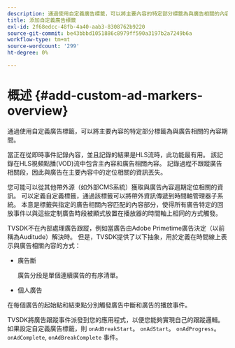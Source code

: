```yaml
---
description: 通過使用自定義廣告標籤，可以將主要內容的特定部分標籤為與廣告相關的內容期間。
title: 添加自定義廣告標籤
exl-id: 2f68edcc-48fb-4a40-aab3-8308762b9220
source-git-commit: be43bbbd1051886c8979ff590a3197b2a7249b6a
workflow-type: tm+mt
source-wordcount: '299'
ht-degree: 0%

---
```


# 概述 {#add-custom-ad-markers-overview}

通過使用自定義廣告標籤，可以將主要內容的特定部分標籤為與廣告相關的內容期間。

當正在從即時事件記錄內容，並且記錄的結果是HLS流時，此功能最有用。 該記錄在HLS視頻點播(VOD)流中包含主內容和廣告相關內容。 記錄過程不跟蹤廣告相關段，因此與廣告在主要內容中的定位相關的資訊丟失。

您可能可以從其他帶外源（如外部CMS系統）獲取與廣告內容週期定位相關的資訊。 可以定義自定義標籤，通過該標籤可以將帶外資訊傳遞到時間軸管理器子系統。 本意是標籤與指定的廣告相關內容匹配的內容部分，使得所有廣告特定的回放事件以與這些定制廣告時段被顯式放置在播放器的時間軸上相同的方式觸發。

TVSDK不在內部處理廣告跟蹤，例如當廣告由Adobe Primetime廣告決定（以前稱為Auditude）解決時。 但是，TVSDK提供了以下抽象，用於定義在時間線上表示與廣告相關內容的方式：

* 廣告斷

   廣告分段是單個連續廣告的有序清單。
* 個人廣告

在每個廣告的起始點和結束點分別觸發廣告中斷和廣告的播放事件。

TVSDK將廣告跟蹤事件派發到您的應用程式，以便您能夠實現自己的跟蹤邏輯。 如果設定自定義廣告標籤，則 `onAdBreakStart`。 `onAdStart`。 `onAdProgress`。 `onAdComplete`, `onAdBreakComplete` 事件。
